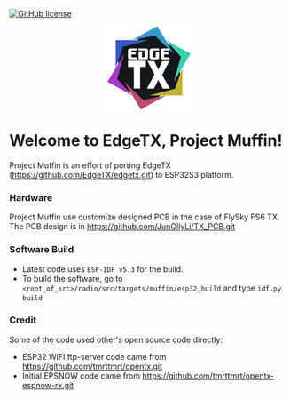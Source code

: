 [![GitHub license](https://img.shields.io/github/license/Edgetx/edgetx)](https://github.com/EdgeTX/edgetx/blob/main/LICENSE)


<p align="center">
<a href="https://raw.githubusercontent.com/EdgeTX/edgetx.github.io/master/docs/assets/logo.png"><img src="https://raw.githubusercontent.com/EdgeTX/edgetx.github.io/master/docs/assets/logo.png" align="center" height="150" width="150" ></a>

# Welcome to EdgeTX, Project Muffin!
Project Muffin is an effort of porting EdgeTX (https://github.com/EdgeTX/edgetx.git) to ESP32S3 platform.

### Hardware
Project Muffin use customize designed PCB in the case of FlySky FS6 TX.
The PCB design is in https://github.com/JunOllyLi/TX_PCB.git


### Software Build
+ Latest code uses `ESP-IDF v5.3` for the build.
+ To build the software, go to `<root_of_src>/radio/src/targets/muffin/esp32_build` and type `idf.py build`

### Credit
Some of the code used other's open source code directly:
+ ESP32 WiFI ftp-server code came from https://github.com/tmrttmrt/opentx.git
+ Initial EPSNOW code came from https://github.com/tmrttmrt/opentx-espnow-rx.git

